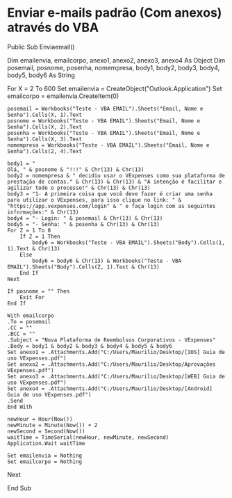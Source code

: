 

# Enviar e-mails padrão (Com anexos) através do VBA

Public Sub Enviaemail()

Dim emailenvia, emailcorpo, anexo1, anexo2, anexo3, anexo4 As Object
Dim posemail, posnome, posenha, nomempresa, body1, body2, body3, body4, body5, body6 As String

For X = 2 To 600
    Set emailenvia = CreateObject("Outlook.Application")
    Set emailcorpo = emailenvia.CreateItem(0)
    
    posemail = Workbooks("Teste - VBA EMAIL").Sheets("Email, Nome e Senha").Cells(X, 1).Text
    posnome = Workbooks("Teste - VBA EMAIL").Sheets("Email, Nome e Senha").Cells(X, 2).Text
    posenha = Workbooks("Teste - VBA EMAIL").Sheets("Email, Nome e Senha").Cells(X, 3).Text
    nomempresa = Workbooks("Teste - VBA EMAIL").Sheets("Email, Nome e Senha").Cells(2, 4).Text
    
    body1 = "                                                                                          Olá, " & posnome & "!!!" & Chr(13) & Chr(13)
    body2 = nomempresa & " decidiu usar o VExpenses como sua plataforma de prestação de contas." & Chr(13) & Chr(13) & "A intenção é facilitar e agilizar todo o processo!" & Chr(13) & Chr(13)
    body3 = "1- A primeira coisa que você deve fazer é criar uma senha para utilizar o VExpenses, para isso clique no link: " & "https://app.vexpenses.com/login" & " e faça login com as seguintes informações:" & Chr(13)
    body4 = "- Login: " & posemail & Chr(13) & Chr(13)
    body5 = "- Senha: " & posenha & Chr(13) & Chr(13)
    For Z = 1 To 8
        If Z = 1 Then
            body6 = Workbooks("Teste - VBA EMAIL").Sheets("Body").Cells(1, 1).Text & Chr(13)
        Else
            body6 = body6 & Chr(13) & Workbooks("Teste - VBA EMAIL").Sheets("Body").Cells(Z, 1).Text & Chr(13)
        End If
    Next
    
    If posnome = "" Then
        Exit For
    End If
    
    With emailcorpo
    .To = posemail
    .CC = ""
    .BCC = ""
    .Subject = "Nova Plataforma de Reembolsos Corporativos - VExpenses"
    .Body = body1 & body2 & body3 & body4 & body5 & body6
    Set anexo1 = .Attachments.Add("C:/Users/Maurilio/Desktop/[IOS] Guia de uso VExpenses.pdf")
    Set anexo2 = .Attachments.Add("C:/Users/Maurilio/Desktop/Aprovações VExpenses.pdf")
    Set anexo3 = .Attachments.Add("C:/Users/Maurilio/Desktop/[WEB] Guia de uso VExpenses.pdf")
    Set anexo4 = .Attachments.Add("C:/Users/Maurilio/Desktop/[Android] Guia de uso VExpenses.pdf")
    .Send
    End With
    
    newHour = Hour(Now())
    newMinute = Minute(Now()) + 2
    newSecond = Second(Now())
    waitTime = TimeSerial(newHour, newMinute, newSecond)
    Application.Wait waitTime
    
    Set emailenvia = Nothing
    Set emailcorpo = Nothing
    
Next

End Sub

